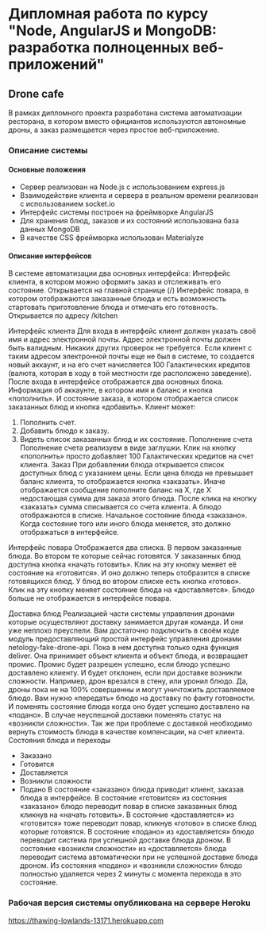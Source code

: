 Дипломная работа по курсу "Node, AngularJS и MongoDB: разработка полноценных веб-приложений"
============================================================================================

## Drone cafe
В рамках дипломного проекта разработана система автоматизации ресторана, в котором вместо официантов используются автономные дроны, а заказ размещается через простое веб-приложение.

### Описание системы
#### Основные положения
- Сервер реализован на Node.js с использованием express.js
- Взаимодействие клиента и сервера в реальном времени реализован с использованием socket.io
- Интерфейс системы построен на фреймворке AngularJS
- Для хранения блюд, заказов и их состояний использована база данных MongoDB
- В качестве CSS фреймворка использован Materialyze

#### Описание интерфейсов
В системе автоматизации два основных интерфейса:
Интерфейс клиента, в котором можно оформить заказ и отслеживать его состояние. Открывается на главной странице (/)
Интерфейс повара, в котором отображаются заказанные блюда и есть возможность стартовать приготовление блюда и отмечать его готовность. Открывается по адресу /kitchen

Интерфейс клиента
Для входа в интерфейс клиент должен указать своё имя и адрес электронной почты. Адрес электронной почты должен быть валидным. Никаких других проверок не требуется.
Если клиент с таким адресом электронной почты еще не был в системе, то создается новый аккаунт, и на его счет начисляется 100 Галактических кредитов (валюта, которая в ходу в той местности где расположено заведение).
После входа в интерфейсе отображается два основных блока. Информация об аккаунте, в котором имя и баланс и кнопка «пополнить». И состояние заказа, в котором отображается список заказанных блюд и кнопка «добавить».
Клиент может: 
1. Пополнить счет. 
2. Добавить блюдо к заказу. 
3. Видеть список заказанных блюд и их состояние.
Пополнение счета
Пополнение счета реализуем в виде заглушки. Клик на кнопку «пополнить» просто добавляет 100 Галактических кредитов на счет клиента.
Заказ
При добавлении блюда открывается список доступных блюд с указанием цены. Если цена блюда не превышает баланс клиента, то отображается кнопка «заказать». Иначе отображается сообщение пополните баланс на X, где X недостающая сумма для заказа этого блюда.
После клика на кнопку «заказать» сумма списывается со счета клиента. А блюдо отображаются в списке. Начальное состояние блюда «заказано». Когда состояние того или иного блюда меняется, это должно отображаться в интерфейсе.

Интерфейс повара
Отображается два списка. В первом заказанные блюда. Во втором те которые сейчас готовятся.
У заказанных блюд доступна кнопка «начать готовить». Клик на эту кнопку меняет её состояние на «готовится». И оно должно теперь отобразится в списке готовящихся блюд.
У блюд во втором списке есть кнопка «готово». Клик на эту кнопку меняет состояние блюда на «доставляется». Блюдо больше не отображается в интерфейсе повара.

Доставка блюд
Реализацией части системы управления дронами которые осуществляют доставку занимается другая команда. И они уже неплохо преуспели. Вам достаточно подключить в своём коде модуль предоставляющий простой интерфейс управления дронами netology-fake-drone-api.
Пока в нем доступна только одна функция deliver. Она принимает объект клиента и объект блюда, и возвращает промис. Промис будет разрешен успешно, если блюдо успешно доставлено клиенту. И будет отклонен, если при доставке возникли сложности. Например, дрон врезался в стену, или уронил блюдо. Да, дроны пока не на 100% совершенны и могут уничтожить доставляемое блюдо.
Вам нужно «передать» блюдо на доставку по факту готовности. И поменять состояние блюда когда оно будет успешно доставлено на «подано». В случае неуспешной доставки поменять статус на «возникли сложности». Так же при проблеме с доставкой необходимо вернуть стоимость блюда в качестве компенсации, на счет клиента.
Состояния блюда и переходы
- Заказано
- Готовится
- Доставляется
- Возникли сложности
- Подано
В состояние «заказано» блюда приводит клиент, заказав блюда в интерфейсе.
В состояние «готовится» из состояния «заказано» блюдо переводит повар в списке заказанных блюд кликнув на «начать готовить».
В состояние «доставляется» из «готовится» тоже переводит повар, кликнув «готово» в списке блюд которые готовятся.
В состояние «подано» из «доставляется» блюдо переводит система при успешной доставке блюда дроном.
В состояние «возникли сложности» из «доставляется» блюда переводит система автоматически при не успешной доставке блюда дроном.
Из состояния «подано» и «возникли сложности» блюдо полностью удаляется через 2 минуты с момента перехода в это состояние.

### Рабочая версия системы опубликована на сервере Heroku
https://thawing-lowlands-13171.herokuapp.com
